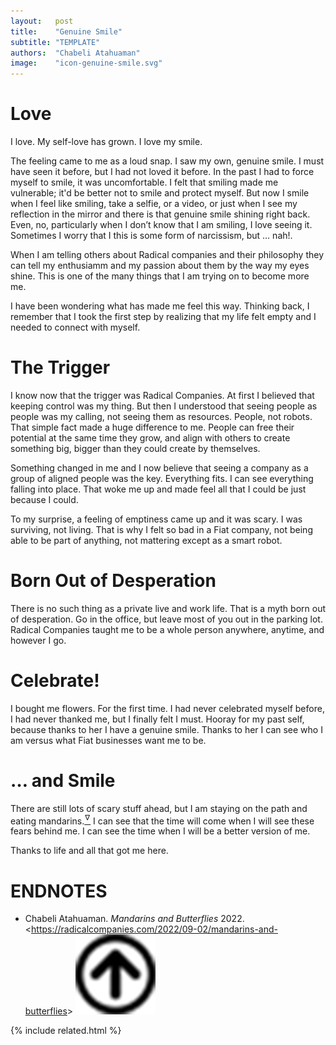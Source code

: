 ```yaml
---
layout:   post
title:    "Genuine Smile"
subtitle: "TEMPLATE"
authors:  "Chabeli Atahuaman"
image:    "icon-genuine-smile.svg"
---
```


<div style="display:none;">
 <p>I have been wondering what has made me feel this way. Thinking back, I remember that I took the first step by realizing that my life was empty. I needed to connect with myself.</p>
</div>

<h1>Love</h1>
 <p>I love. My self-love has grown. I love my smile.</p>
 <p>The feeling came to me as a loud snap. I saw my own, genuine smile. I must have seen it before, but I had not loved it before. In the past I had to force myself to smile, it was uncomfortable. I felt that smiling made me vulnerable; it'd be better not to smile and protect myself. But now I smile when I feel like smiling, take a selfie, or a video, or just when I see my reflection in the mirror and there is that genuine smile shining right back. Even, no, particularly when I don&rsquo;t know that I am smiling, I love seeing it. Sometimes I worry that I this is some form of narcissism, but &hellip; nah!.</p>
 <p>When I am telling others about <span class="_paradigm">Radical</span> companies and their philosophy they can tell my enthusiamm and my passion about them by the way my eyes shine. This is one of the many things that I am trying on to become more me.</p>
 <p>I have been wondering what has made me feel this way. Thinking back, I remember that I took the first step by realizing that my life felt empty and I needed to connect with myself.</p>

<h1>The Trigger</h1>
 <p>I know now that the trigger was <span class="_paradigm">Radical</span> Companies. At first I believed that keeping control was my thing. But then I understood that seeing people as people was my calling, not seeing them as resources. People, not robots. That simple fact made a huge difference to me. People can free their potential at the same time they grow, and align with others to create something big, bigger than they could create by themselves.</p>
 <p>Something changed in me and I now believe that seeing a company as a group of aligned people was the key. Everything fits. I can see everything falling into place. That woke me up and made feel all that I could be just because I could.</p>
 <p>To my surprise, a feeling of emptiness came up and it was scary. I was surviving, not living. That is why I felt so bad in a <span class="_paradigm">Fiat</span> company, not being able to be part of anything, not mattering except as a smart robot.</p>

<h1>Born Out of Desperation</h1>
 <p>There is no such thing as a private live and work life. That is a myth born out of desperation. Go in the office, but leave most of you out in the parking lot. <span class="_paradigm">Radical</span> Companies taught me to be a whole person anywhere, anytime, and however I go.</p>

<h1>Celebrate!</h1>
 <p>I bought me flowers. For the first time. I had never celebrated myself before, I had never thanked me, but I finally felt I must. Hooray for my past self, because thanks to her I have a genuine smile. Thanks to her I can see who I am versus what <span class="_paradigm">Fiat</span> businesses want me to be.</p>

<h1>&hellip; and Smile</h1>
 <p>There are still lots of scary stuff ahead, but I am staying on the path and eating mandarins.<a href="#en01"><sup id="bm01">&hairsp;&nabla;&hairsp;</sup></a> I can see that the time will come when I will see these fears behind me. I can see the time when I will be a better version of me.</p>
 <p>Thanks to life and all that got me here.</p>

<h1 class="_section">ENDNOTES</h1>
 <ul>
  <li id="en01">
   <p class="_list-item">
    Chabeli Atahuaman.
    <em>Mandarins and Butterflies</em>
    2022.
    &lt;<a href="https://radicalcompanies.com/2022/09-02/mandarins-and-butterflies" target="_blank">https://radicalcompanies.com/2022/09-02/mandarins-and-butterflies</a>&gt;
    <a class="_uparrow" href="#bm01"><img src="/assets/img/arrow-up-icon.png"></a>
   </p>
  </li>
 </ul>

{% include related.html %}

